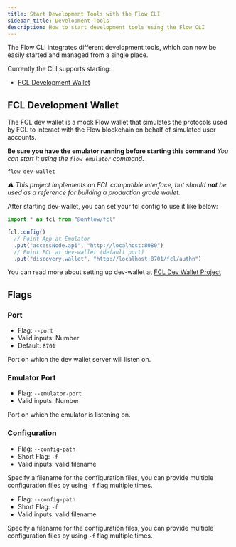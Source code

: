 ```yaml
---
title: Start Development Tools with the Flow CLI
sidebar_title: Development Tools
description: How to start development tools using the Flow CLI
---
```


The Flow CLI integrates different development tools, which can now be easily started 
and managed from a single place. 

Currently the CLI supports starting:  
- [FCL Development Wallet](https://github.com/onflow/fcl-dev-wallet)


## FCL Development Wallet

The FCL dev wallet is a mock Flow wallet that simulates the protocols used by FCL to interact with the Flow blockchain on behalf of simulated user accounts.

**Be sure you have the emulator running before starting this command**
_You can start it using the `flow emulator` command_.

```shell
flow dev-wallet
```
_⚠️ This project implements an FCL compatible
interface, but should **not** be used as a reference for
building a production grade wallet._

After starting dev-wallet, you can set your fcl config to use it like below:

```javascript
import * as fcl from "@onflow/fcl"

fcl.config()
  // Point App at Emulator
  .put("accessNode.api", "http://localhost:8080") 
  // Point FCL at dev-wallet (default port)
  .put("discovery.wallet", "http://localhost:8701/fcl/authn") 
```
You can read more about setting up dev-wallet at [FCL Dev Wallet Project](https://github.com/onflow/fcl-dev-wallet)


## Flags

### Port

- Flag: `--port`
- Valid inputs: Number
- Default: `8701`

Port on which the dev wallet server will listen on. 

### Emulator Port

- Flag: `--emulator-port`
- Valid inputs: Number

Port on which the emulator is listening on.

### Configuration

- Flag: `--config-path`
- Short Flag: `-f`
- Valid inputs: valid filename

Specify a filename for the configuration files, you can provide multiple configuration
files by using `-f` flag multiple times.

- Flag: `--config-path`
- Short Flag: `-f`
- Valid inputs: valid filename

Specify a filename for the configuration files, you can provide multiple configuration
files by using `-f` flag multiple times.


